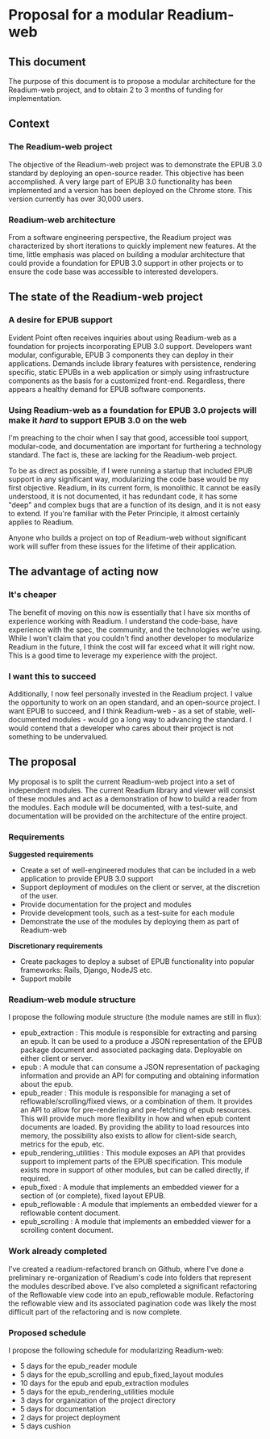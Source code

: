 # Proposal for a modular Readium-web

## This document

The purpose of this document is to propose a modular architecture for the Readium-web project, and to obtain 2 to 3 months of funding for implementation. 

## Context

### The Readium-web project
The objective of the Readium-web project was to demonstrate the EPUB 3.0 standard by deploying an open-source reader. This objective has been accomplished. A very large part of EPUB 3.0 functionality has been implemented and a version has been deployed on the Chrome store. This version currently has over 30,000 users. 

### Readium-web architecture
From a software engineering perspective, the Readium project was characterized by short iterations to quickly implement new features. At the time, little emphasis was placed on building a modular architecture that could provide a foundation for EPUB 3.0 support in other projects or to ensure the code base was accessible to interested developers.

## The state of the Readium-web project

### A desire for EPUB support
Evident Point often receives inquiries about using Readium-web as a foundation for projects incorporating EPUB 3.0 support. Developers want modular, configurable, EPUB 3 components they can deploy in their applications. Demands include library features with persistence, rendering specific, static EPUBs in a web application or simply using infrastructure components as the basis for a customized front-end. Regardless, there appears a healthy demand for EPUB software components.

### Using Readium-web as a foundation for EPUB 3.0 projects will make it _hard_ to support EPUB 3.0 on the web
I'm preaching to the choir when I say that good, accessible tool support, modular-code, and documentation are important for furthering a technology standard. The fact is, these are lacking for the Readium-web project. 

To be as direct as possible, if I were running a startup that included EPUB support in any significant way, modularizing the code base would be my first objective. Readium, in its current form, is monolithic. It cannot be easily understood, it is not documented, it has redundant code, it has some "deep" and complex bugs that are a function of its design, and it is not easy to extend. If you're familiar with the Peter Principle, it almost certainly applies to Readium. 

Anyone who builds a project on top of Readium-web without significant work will suffer from these issues for the lifetime of their application.

## The advantage of acting now

### It's cheaper
The benefit of moving on this now is essentially that I have six months of experience working with Readium. I understand the code-base, have experience with the spec, the community, and the technologies we're using. While I won't claim that you couldn't find another developer to modularize Readium in the future, I think the cost will far exceed what it will right now. This is a good time to leverage my experience with the project.

### I want this to succeed
Additionally, I now feel personally invested in the Readium project. I value the opportunity to work on an open standard, and an open-source project. I want EPUB to succeed, and I think Readium-web - as a set of stable, well-documented modules - would go a long way to advancing the standard. I would contend that a developer who cares about their project is not something to be undervalued.  

## The proposal

My proposal is to split the current Readium-web project into a set of independent modules. The current Readium library and viewer will consist of these modules and act as a demonstration of how to build a reader from the modules. Each module will be documented, with a test-suite, and documentation will be provided on the architecture of the entire project.

### Requirements

__Suggested requirements__
* Create a set of well-engineered modules that can be included in a web application to provide EPUB 3.0 support
* Support deployment of modules on the client or server, at the discretion of the user. 
* Provide documentation for the project and modules
* Provide development tools, such as a test-suite for each module
* Demonstrate the use of the modules by deploying them as part of Readium-web


__Discretionary requirements__
* Create packages to deploy a subset of EPUB functionality into popular frameworks: Rails, Django, NodeJS etc.
* Support mobile

### Readium-web module structure

I propose the following module structure (the module names are still in flux):

* epub_extraction : This module is responsible for extracting and parsing an epub. It can be used to a produce a JSON representation of the EPUB package document and associated packaging data. Deployable on either client or server.
* epub : A module that can consume a JSON representation of packaging information and provide an API for computing and obtaining information about the epub.
* epub_reader : This module is responsible for managing a set of reflowable/scrolling/fixed views, or a combination of them. It provides an API to allow for pre-rendering and pre-fetching of epub resources. This will provide much more flexibility in how and when epub content documents are loaded. By providing the ability to load resources into memory, the possibility also exists to allow for client-side search, metrics for the epub, etc. 
* epub_rendering_utilities : This module exposes an API that provides support to implement parts of the EPUB specification. This module exists more in support of other modules, but can be called directly, if required. 
* epub_fixed : A module that implements an embedded viewer for a section of (or complete), fixed layout EPUB.
* epub_reflowable : A module that implements an embedded viewer for a reflowable content document.
* epub_scrolling : A module that implements an embedded viewer for a scrolling content document.

### Work already completed

I've created a readium-refactored branch on Github, where I've done a preliminary re-organization of Readium's code into folders that represent the modules described above. I've also completed a significant refactoring of the Reflowable view code into an epub_reflowable module. Refactoring the reflowable view and its associated pagination code was likely the most difficult part of the refactoring and is now complete. 

### Proposed schedule

I propose the following schedule for modularizing Readium-web:

* 5 days for the epub_reader module
* 5 days for the epub_scrolling and epub_fixed_layout modules 
* 10 days for the epub and epub_extraction modules
* 5 days for the epub_rendering_utilities module
* 3 days for organization of the project directory
* 5 days for documentation
* 2 days for project deployment 
* 5 days cushion

